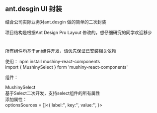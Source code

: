 
## ant.desgin UI 封装
<p>
结合公司实际业务对ant.desgin  做的简单的二次封装
</p>
<p>
项目结构是根据Ant Design Pro Layout  修改的，想仔细研究的同学欢迎移步
</p>

<h1>
</h1>

<p>
所有组件均基于ant组件开发，请优先保证已安装相关依赖
</p>
<p>
<div>
使用：
npm install mushiny-react-components
</div>
<div>
import { MushinySelect } form 'mushiny-react-components'
</div>
</p>


<p>
组件：
<div>
  MushinySelect
  <div>基于Select二次开发，支持select组件的所有属性</div>
  <div>添加属性：</div>
  <div>optionsSources = []<{
    label:'',
    key:'',
    value:'',
  }>
  </div>
</div>
</p>

